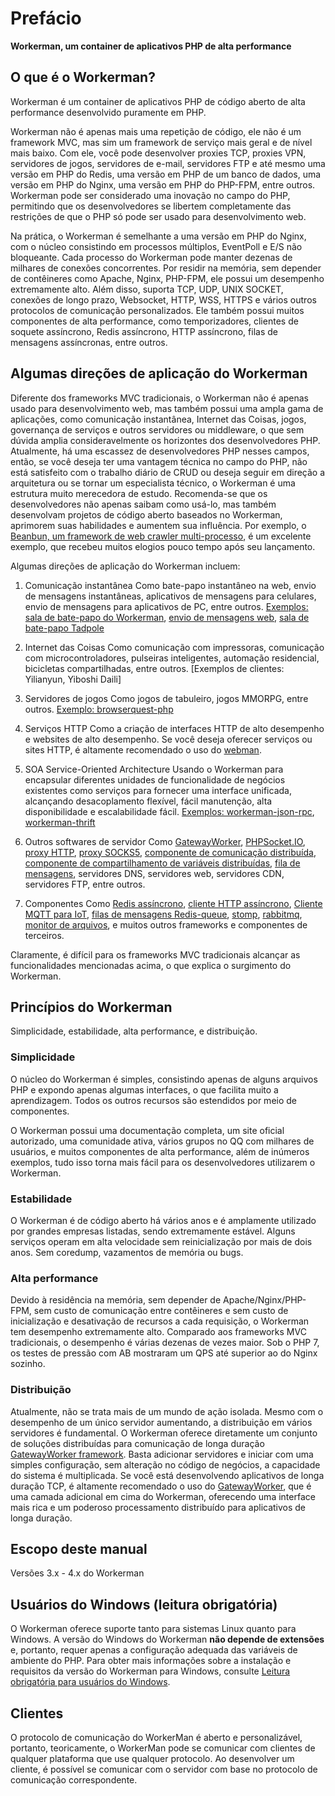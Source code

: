 # Prefácio

**Workerman, um container de aplicativos PHP de alta performance**

## O que é o Workerman?
Workerman é um container de aplicativos PHP de código aberto de alta performance desenvolvido puramente em PHP.

Workerman não é apenas mais uma repetição de código, ele não é um framework MVC, mas sim um framework de serviço mais geral e de nível mais baixo. Com ele, você pode desenvolver proxies TCP, proxies VPN, servidores de jogos, servidores de e-mail, servidores FTP e até mesmo uma versão em PHP do Redis, uma versão em PHP de um banco de dados, uma versão em PHP do Nginx, uma versão em PHP do PHP-FPM, entre outros. Workerman pode ser considerado uma inovação no campo do PHP, permitindo que os desenvolvedores se libertem completamente das restrições de que o PHP só pode ser usado para desenvolvimento web.

Na prática, o Workerman é semelhante a uma versão em PHP do Nginx, com o núcleo consistindo em processos múltiplos, EventPoll e E/S não bloqueante. Cada processo do Workerman pode manter dezenas de milhares de conexões concorrentes. Por residir na memória, sem depender de contêineres como Apache, Nginx, PHP-FPM, ele possui um desempenho extremamente alto. Além disso, suporta TCP, UDP, UNIX SOCKET, conexões de longo prazo, Websocket, HTTP, WSS, HTTPS e vários outros protocolos de comunicação personalizados. Ele também possui muitos componentes de alta performance, como temporizadores, clientes de soquete assíncrono, Redis assíncrono, HTTP assíncrono, filas de mensagens assíncronas, entre outros.

## Algumas direções de aplicação do Workerman
Diferente dos frameworks MVC tradicionais, o Workerman não é apenas usado para desenvolvimento web, mas também possui uma ampla gama de aplicações, como comunicação instantânea, Internet das Coisas, jogos, governança de serviços e outros servidores ou middleware, o que sem dúvida amplia consideravelmente os horizontes dos desenvolvedores PHP. Atualmente, há uma escassez de desenvolvedores PHP nesses campos, então, se você deseja ter uma vantagem técnica no campo do PHP, não está satisfeito com o trabalho diário de CRUD ou deseja seguir em direção a arquitetura ou se tornar um especialista técnico, o Workerman é uma estrutura muito merecedora de estudo. Recomenda-se que os desenvolvedores não apenas saibam como usá-lo, mas também desenvolvam projetos de código aberto baseados no Workerman, aprimorem suas habilidades e aumentem sua influência. Por exemplo, o [Beanbun, um framework de web crawler multi-processo](https://github.com/kiddyuchina/Beanbun), é um excelente exemplo, que recebeu muitos elogios pouco tempo após seu lançamento.

Algumas direções de aplicação do Workerman incluem:

1. Comunicação instantânea
   Como bate-papo instantâneo na web, envio de mensagens instantâneas, aplicativos de mensagens para celulares, envio de mensagens para aplicativos de PC, entre outros.
   [Exemplos: sala de bate-papo do Workerman](https://www.workerman.net/workerman-chat), [envio de mensagens web](https://www.workerman.net/web-sender), [sala de bate-papo Tadpole](https://www.workerman.net/workerman-todpole)

2. Internet das Coisas
   Como comunicação com impressoras, comunicação com microcontroladores, pulseiras inteligentes, automação residencial, bicicletas compartilhadas, entre outros.
   [Exemplos de clientes: Yilianyun, Yiboshi Daili]

3. Servidores de jogos
   Como jogos de tabuleiro, jogos MMORPG, entre outros.
   [Exemplo: browserquest-php](https://www.workerman.net/browserquest)

4. Serviços HTTP
   Como a criação de interfaces HTTP de alto desempenho e websites de alto desempenho. Se você deseja oferecer serviços ou sites HTTP, é altamente recomendado o uso do [webman](https://github.com/walkor/webman).

5. SOA Service-Oriented Architecture
   Usando o Workerman para encapsular diferentes unidades de funcionalidade de negócios existentes como serviços para fornecer uma interface unificada, alcançando desacoplamento flexível, fácil manutenção, alta disponibilidade e escalabilidade fácil.
   [Exemplos: workerman-json-rpc](https://github.com/walkor/workerman-jsonrpc), [workerman-thrift](https://github.com/walkor/workerman-thrift)

6. Outros softwares de servidor
   Como [GatewayWorker](https://www.workerman.net/doc/gateway-worker), [PHPSocket.IO](https://www.workerman.net/phpsocket_io), [proxy HTTP](https://github.com/walkor/php-http-proxy), [proxy SOCKS5](https://github.com/walkor/php-socks5), [componente de comunicação distribuída](https://github.com/walkor/Channel), [componente de compartilhamento de variáveis distribuídas](https://github.com/walkor/GlobalData), [fila de mensagens](https://github.com/walkor/workerman-queue), servidores DNS, servidores web, servidores CDN, servidores FTP, entre outros.

7. Componentes
   Como [Redis assíncrono](components/workerman-redis.md), [cliente HTTP assíncrono](components/workerman-http-client.md), [Cliente MQTT para IoT](components/workerman-mqtt.md), [filas de mensagens Redis-queue](components/workerman-redis-queue.md), [stomp](components/workerman-stomp.md), [rabbitmq](components/workerman-rabbitmq.md), [monitor de arquivos](components/file-monitor.md), e muitos outros frameworks e componentes de terceiros.

Claramente, é difícil para os frameworks MVC tradicionais alcançar as funcionalidades mencionadas acima, o que explica o surgimento do Workerman.

## Princípios do Workerman
Simplicidade, estabilidade, alta performance, e distribuição.

### **Simplicidade**
O núcleo do Workerman é simples, consistindo apenas de alguns arquivos PHP e expondo apenas algumas interfaces, o que facilita muito a aprendizagem. Todos os outros recursos são estendidos por meio de componentes.

O Workerman possui uma documentação completa, um site oficial autorizado, uma comunidade ativa, vários grupos no QQ com milhares de usuários, e muitos componentes de alta performance, além de inúmeros exemplos, tudo isso torna mais fácil para os desenvolvedores utilizarem o Workerman.

### **Estabilidade**
O Workerman é de código aberto há vários anos e é amplamente utilizado por grandes empresas listadas, sendo extremamente estável. Alguns serviços operam em alta velocidade sem reinicialização por mais de dois anos. Sem coredump, vazamentos de memória ou bugs.

### **Alta performance**
Devido à residência na memória, sem depender de Apache/Nginx/PHP-FPM, sem custo de comunicação entre contêineres e sem custo de inicialização e desativação de recursos a cada requisição, o Workerman tem desempenho extremamente alto. Comparado aos frameworks MVC tradicionais, o desempenho é várias dezenas de vezes maior. Sob o PHP 7, os testes de pressão com AB mostraram um QPS até superior ao do Nginx sozinho.

### **Distribuição**
Atualmente, não se trata mais de um mundo de ação isolada. Mesmo com o desempenho de um único servidor aumentando, a distribuição em vários servidores é fundamental. O Workerman oferece diretamente um conjunto de soluções distribuídas para comunicação de longa duração [GatewayWorker framework](https://doc2.workerman.net). Basta adicionar servidores e iniciar com uma simples configuração, sem alteração no código de negócios, a capacidade do sistema é multiplicada. Se você está desenvolvendo aplicativos de longa duração TCP, é altamente recomendado o uso do [GatewayWorker](https://doc2.workerman.net), que é uma camada adicional em cima do Workerman, oferecendo uma interface mais rica e um poderoso processamento distribuído para aplicativos de longa duração.

## Escopo deste manual
Versões 3.x - 4.x do Workerman

## Usuários do Windows (leitura obrigatória)
O Workerman oferece suporte tanto para sistemas Linux quanto para Windows. A versão do Windows do Workerman **não depende de extensões** e, portanto, requer apenas a configuração adequada das variáveis de ambiente do PHP. Para obter mais informações sobre a instalação e requisitos da versão do Workerman para Windows, consulte [Leitura obrigatória para usuários do Windows](https://www.workerman.net/windows).

## Clientes
O protocolo de comunicação do WorkerMan é aberto e personalizável, portanto, teoricamente, o WorkerMan pode se comunicar com clientes de qualquer plataforma que use qualquer protocolo. Ao desenvolver um cliente, é possível se comunicar com o servidor com base no protocolo de comunicação correspondente.
